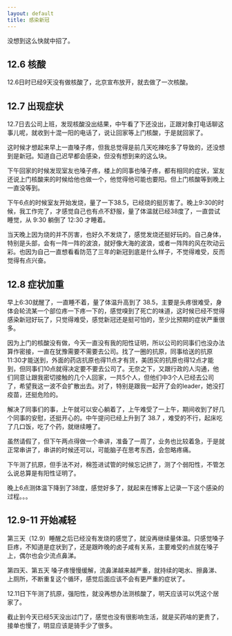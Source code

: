 ```yaml
---
layout: default
title: 感染新冠
---
```


没想到这么快就中招了。

## 12.6 核酸
12.6日时已经9天没有做核酸了，北京宣布放开，就去做了一次核酸。

## 12.7 出现症状
12.7日去公司上班，发现核酸没出结果，中午看了下还没出，正跟对象打电话聊这事儿呢，就收到十混一阳的电话了，说让回家等上门核酸，于是就回家了。

这时候才想起来早上一直嗓子疼，但我总觉得是前几天吃辣吃多了导致的，还没想到是新冠。知道自己迟早都会感染，但没有想到来的这么块。

下午回家的时候发现室友也嗓子疼，楼上的同事也嗓子疼，都有相同的症状，室友还说上门核酸来的时候给他也做一个，他觉得他可能也要阳。但上门核酸等到晚上一直没等到。

下午6点的时候室友开始发烧，量了一下38.5，已经烧的挺厉害了。晚上9:30的时候，我工作完了，才感觉自己也有点不舒服，量了体温就已经38度了，一直尝试睡觉，从 9:30 躺倒了 12:30 才睡着。

当天晚上因为烧的并不厉害，也好久不发烧了，感觉发烧还挺好玩的。自己身体，特别是头部，会有一阵一阵的波浪，就好像大海的波浪，或者一阵阵的风在吹动云彩。也因为自己一直想看看防范了三年的新冠到底是什么样子，不觉得难受，反而觉得有点兴奋。

## 12.8 症状加重
早上6:30就醒了，一直睡不着，量了体温升高到了 38.5，主要是头疼很难受，身体会轮流某一个部位疼一下疼一下的，感觉嗅到了死亡的味道，这时候已经不觉得感染新冠好玩了，只觉得难受，感觉新冠还是挺可怕的，至少比预期的症状严重很多。

因为上门的核酸没有做，今天一直没有我的阳性证明，所以公司的同事们也没办法算作密接，一直在犹豫需要不需要去公司。找了一圈的抗原，同事给送的抗原11:30才能送到，外面的药店抗原也得11点才有货，美团买的抗原也得12点才能到，但同事们10点就得决定要不要去公司了。无奈之下，又跟行政的人沟通，他们同意让跟我密切接触的几个人回家，一共5个人，但他们中3个人已经去公司了，希望我这一波不会扩散出去。对了，特别是跟我一起开了会的leader，她没打疫苗，还挺危险的。

解决了同事们的事，上午就可以安心躺着了，上午难受了一上午，期间收到了好几个同事的安慰，还挺开心的。中午提问已经上升到了 38.7 ，难受的不行，起床吃了几口饭，吃了个药，就继续睡了。

虽然请假了，但下午两点得做一个串讲，准备了一周了，业务也比较着急，于是就正常串讲了，串讲的时候还可以，可能脑子在思考东西，会忽略疼痛。

下午测了抗原，但手法不对，棉签进试管的时候忘记挤了，测了个弱阳性，不管怎么说总算是有阳性证明了。

晚上6点测体温下降到了38度，感觉好多了，就起来在博客上记录一下这个感染的过程。。。

## 12.9-11 开始减轻
第三天（12.9）睡醒之后已经没有发烧的感觉了，就没再继续量体温。只感觉嗓子巨疼，不知道是症状到了，还是跟昨晚的卤子咸有关系，主要难受的点就在嗓子上，偶尔也会少流点鼻涕。

第四天、第五天 嗓子疼慢慢缓解，流鼻涕越来越严重，就持续的喝水、擦鼻涕、上厕所，不断重复这个循环，感觉后面应该不会有更严重的症状了。

12.11日下午测了抗原，强阳性，就没再想办法测核酸了，明天应该可以凭这个居家了。

截止到今天已经5天没出过门了，感觉也没有很影响生活，就是买药啥的更贵了，接单也慢了，明显应该是骑手少了很多。
